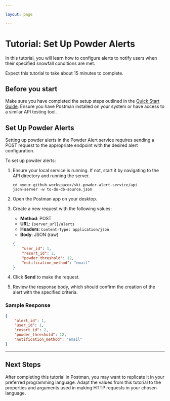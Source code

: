 ```yaml
---

layout: page

---
```


# Tutorial: Set Up Powder Alerts

In this tutorial, you will learn how to configure alerts to notify users when their specified snowfall conditions are met.

Expect this tutorial to take about 15 minutes to complete.

## Before you start

Make sure you have completed the setup steps outlined in the [Quick Start Guide](../ski-powder-alert-service/quick-start). Ensure you have Postman installed on your system or have access to a similar API testing tool.

## Set Up Powder Alerts

Setting up powder alerts in the Powder Alert service requires sending a POST request to the appropriate endpoint with the desired alert configuration.

To set up powder alerts:

1. Ensure your local service is running. If not, start it by navigating to the API directory and running the server.

    ```shell
    cd <your-github-workspace>/ski-powder-alert-service/api
    json-server -w to-do-db-source.json
    ```

2. Open the Postman app on your desktop.

3. Create a new request with the following values:

    - **Method**: POST
    - **URL**: `{server_url}/alerts`
    - **Headers**: `Content-Type: application/json`
    - **Body**: JSON (raw)

    ```json
    {
        "user_id": 1,
        "resort_id": 2,
        "powder_threshold": 12,
        "notification_method": "email"
    }
    ```

4. Click **Send** to make the request.

5. Review the response body, which should confirm the creation of the alert with the specified criteria.

### Sample Response

```json
{
    "alert_id": 1,
    "user_id": 1,
    "resort_id": 2,
    "powder_threshold": 12,
    "notification_method": "email"
}
```

---

## Next Steps

After completing this tutorial in Postman, you may want to replicate it in your preferred programming language. Adapt the values from this tutorial to the properties and arguments used in making HTTP requests in your chosen language.
